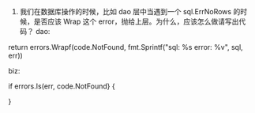 1. 我们在数据库操作的时候，比如 dao 层中当遇到一个 sql.ErrNoRows 的时候，是否应该 Wrap 这个 error，抛给上层。为什么，应该怎么做请写出代码？
dao:

return errors.Wrapf(code.NotFound, fmt.Sprintf("sql: %s error: %v", sql, err))

biz:

if errors.Is(err, code.NotFound} {

}